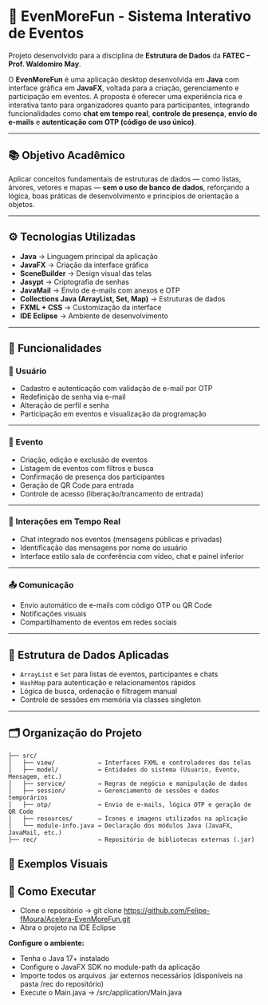 # 🎉 EvenMoreFun - Sistema Interativo de Eventos

Projeto desenvolvido para a disciplina de **Estrutura de Dados** da **FATEC – Prof. Waldomiro May**.

O **EvenMoreFun** é uma aplicação desktop desenvolvida em **Java** com interface gráfica em **JavaFX**, voltada para a criação, gerenciamento e participação em eventos. A proposta é oferecer uma experiência rica e interativa tanto para organizadores quanto para participantes, integrando funcionalidades como **chat em tempo real**, **controle de presença**, **envio de e-mails** e **autenticação com OTP (código de uso único)**.

---

## 📚 Objetivo Acadêmico

Aplicar conceitos fundamentais de estruturas de dados — como listas, árvores, vetores e mapas — **sem o uso de banco de dados**, reforçando a lógica, boas práticas de desenvolvimento e princípios de orientação a objetos.

---

## ⚙️ Tecnologias Utilizadas

- **Java** → Linguagem principal da aplicação  
- **JavaFX** → Criação da interface gráfica  
- **SceneBuilder** → Design visual das telas  
- **Jasypt** → Criptografia de senhas  
- **JavaMail** → Envio de e-mails com anexos e OTP  
- **Collections Java (ArrayList, Set, Map)** → Estruturas de dados  
- **FXML + CSS** → Customização da interface  
- **IDE Eclipse** → Ambiente de desenvolvimento  

---

## 🧩 Funcionalidades

### 👤 Usuário

- Cadastro e autenticação com validação de e-mail por OTP  
- Redefinição de senha via e-mail  
- Alteração de perfil e senha  
- Participação em eventos e visualização da programação  

---

### 📅 Evento

- Criação, edição e exclusão de eventos  
- Listagem de eventos com filtros e busca  
- Confirmação de presença dos participantes  
- Geração de QR Code para entrada  
- Controle de acesso (liberação/trancamento de entrada)  

---

### 💬 Interações em Tempo Real

- Chat integrado nos eventos (mensagens públicas e privadas)  
- Identificação das mensagens por nome do usuário   
- Interface estilo sala de conferência com vídeo, chat e painel inferior  

---

### 📤 Comunicação

- Envio automático de e-mails com código OTP ou QR Code  
- Notificações visuais
- Compartilhamento de eventos em redes sociais  

---

## 🧠 Estrutura de Dados Aplicadas

- `ArrayList` e `Set` para listas de eventos, participantes e chats  
- `HashMap` para autenticação e relacionamentos rápidos  
- Lógica de busca, ordenação e filtragem manual  
- Controle de sessões em memória via classes singleton  

---

## 🗂️ Organização do Projeto

```plaintext
├── src/
│   ├── view/            → Interfaces FXML e controladores das telas
│   ├── model/           → Entidades do sistema (Usuario, Evento, Mensagem, etc.)
│   ├── service/         → Regras de negócio e manipulação de dados
│   ├── session/         → Gerenciamento de sessões e dados temporários
│   ├── otp/             → Envio de e-mails, lógica OTP e geração de QR Code
│   ├── resources/       → Ícones e imagens utilizados na aplicação
│   └── module-info.java → Declaração dos módulos Java (JavaFX, JavaMail, etc.)
├── rec/                 → Repositório de bibliotecas externas (.jar)
```

## 📸 Exemplos Visuais

## 🚀 Como Executar

- Clone o repositório ->
 git clone https://github.com/Felipe-fMoura/Acelera-EvenMoreFun.git
- Abra o projeto na IDE Eclipse
  
**Configure o ambiente:**
- Tenha o Java 17+ instalado
- Configure o JavaFX SDK no module-path da aplicação
- Importe todos os arquivos .jar externos necessários (disponíveis na pasta /rec do repositório)
- Execute o Main.java -> /src/application/Main.java
